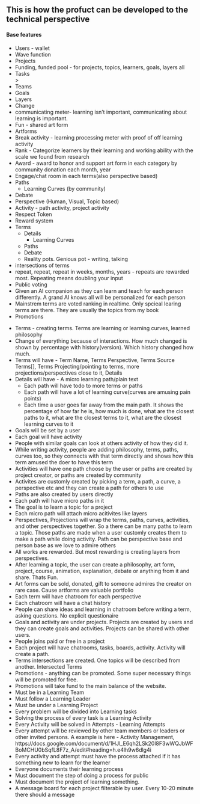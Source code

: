 <h2>This is how the profuct can be developed to the technical perspective</h2>
 <h4>Base features</h4>
 <ul>
    <li>Users - wallet</li>
    <li>Wave function</li>
    <li>Projects</li>
    <li>Funding, funded pool - for projects, topics, learners, goals, layers all</li>
    <li>Tasks</li>>
    <li>Teams</li>
    <li>Goals</li>
    <li>Layers</li>
    <li>Change</li>
    <li>communicating meter-  learning isn’t important, communicating about learning is important.</li>
    <li>Fun - shared art form</li>
    <li>Artforms</li>
    <li>Break activity - learning processing meter with proof of off learning activity</li>
    <li>Rank - Categorize learners by their learning and working ability with the scale we found from research</li>
    <li>Award - award to honor and support art form in each category by community donation each month, year</li>
    <li>Engage/chat room in each terms(also perspective based)</li>
    <li>Paths
        <ul>
            <li>Learning Curves (by community)</li>
        </ul>
    </li>
    <li>Debate</li>
    <li>Perspective (Human, Visual, Topic based)</li>
    <li>Activity - path activity, project activity</li>
    <li>Respect Token</li>
    <li>Reward system</li>
    <li>Terms
        <ul>
            <li>Details
            <ul>
                <li>Learning Curves</li>
             </ul>
             </li>
            <li>Paths</li>
            <li>Debate</li>
            <li>Reality pots. Genious pot - writing, talking</li>
        </ul>
    </li>
    <li>intersections of terms</li>
    <li>repeat, repeat, repeat in weeks, months, years - repeats are rewarded most. Repeating means doubling your input</li>
    <li>Public voting</li>
    <li>Given an AI companion as they can learn and teach for each person differently. A grand AI knows all will be personalized for each person</li>
    <li>Mainstrem terms are voted ranking in realtime. Only spcieal learing terms are there. They are usually the topics from my book</li>
    <li>Promotions</li>
</ul>

<ul>
    <li>
        Terms - creating terms. Terms are learning or learning curves, learned philosophy
    </li>
    <li>Change of everything because of interactions. How much changed is shown by percentage with history(version). Which history changed how much.</li>
    <li>Terms will have - Term Name, Terms Perspective, Terms Source Terms[], Terms Projecting/pointing to terms, more projections/perspectives close to it, Details
    </li>
    <li>Details will have - A micro learning path/plain text
        <ul>
            <li>Each path will have todo to more terms or paths</li>
            <li>Each path will have a lot of learning curve(curves are amusing pain points)</li>
            <li>Each time a user goes far away from the main path. It shows the percentage of how far he is, how much is done, what are the closest paths to it, what are the closest terms to it, what are the closest learning curves to it</li>
        </ul>
    </li>
    <li>Goals will be set by a user</li>
    <li>Each goal will have activity</li>
    <li>People with similar goals can look at others activity of how they did it.</li>
    <li>While writing activity, people are adding philosophy, terms, paths, curves too, so they connects with that term directly and shows how this term amused the doer to have this term</li>
    <li>Activities will have one path choose by the user or paths are created by project creator, or paths are created by community</li>
    <li>Activites are customly created by picking a term, a path, a curve, a perspective etc and they can create a path for others to use</li>
    <li>Paths are also created by users directly</li>
    <li>Each path will have micro paths in it</li>
    <li>The goal is to learn a topic for a project</li>
    <li>Each micro path will attach micro acitivites like layers</li>
    <li>Perspectives, Projections will wrap the terms, paths, curves, activities, and other perspectives together. So a there can be many paths to learn a topic. Those paths are made when a user customly creates them to make a path while doing activity. Path can be perspective base and person base as we love to admire others</li>
    <li>All works are rewarded. But most rewarding is creating layers from perspectives.</li>
    <li>After learning a topic, the user can create a philosophy, art form, project, course, animation, explanation, debate or anything from it and share. Thats Fun.</li>
    <li>Art forms can be sold, donated, gift to someone admires the creator on rare case. Cause artforms are valuable portfolio</li>
    <li>Each term will have chatroom for each perspective</li>
    <li>Each chatroom will have a chat history</li>
    <li>People can share ideas and learning in chatroom before writing a term, asking questions. No explicit questionaire</li>
    <li>Goals and activity are under projects. Projects are created by users and they can create goals and activities. Projects can be shared with other users.</li>
    <li>People joins paid or free in a project</li>
    <li>Each project will have chatrooms, tasks, boards, activity. Activity will create a path. </li>
    <li> Terms intersections are created. One topics will be described from another. Intersected Terms</li>
    <li>Promotions - anything can be promoted. Some super necessary things will be promoted for free. </li>
    <li>Promotions will take fund to the main balance of the website.</li>
    <li>Must be in a Learning Team</li>
    <li>Must follow a Learning Leader</li>
    <li>Must be under a Learning Project</li>
    <li>Every problem will be divided into Learning tasks</li>
    <li>Solving the process of every task is a Learning Activity</li>
    <li>Every Activity will be solved in Attempts - Learning Attempts</li>
    <li>Every attempt will be reviewed by other team members or leaders or other invited persons. A example is here - Activity Management, https://docs.google.com/document/d/1HJl_E6qh2LSk20l8F3wWQJbWFBoMCHU0bSqfL8F7z_A/edit#heading=h.e4lh9w6dlg4i</li>
    <li>Every activity and attempt must have the process attached if it has something new to learn for the learner</li>
    <li>Everyone documents their learning process</li>
    <li>Must document the step of doing a process for public</li>
    <li>Must document the project of learning something.</li>
    <li>A message board for each project filterable by user. Every 10-20 minute there should a message</li>
</ul>
